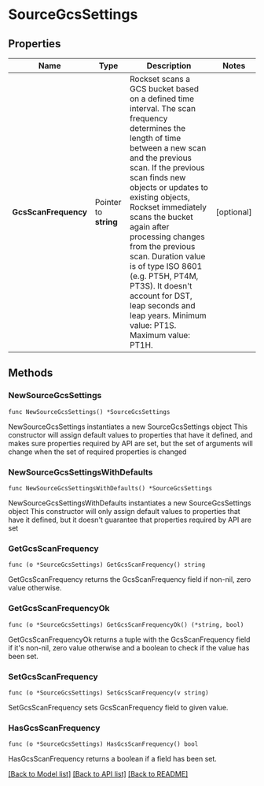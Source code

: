 # SourceGcsSettings

## Properties

Name | Type | Description | Notes
------------ | ------------- | ------------- | -------------
**GcsScanFrequency** | Pointer to **string** | Rockset scans a GCS bucket based on a defined time interval. The scan frequency determines the length of time between a new scan and the previous scan. If the previous scan finds new objects or updates to existing objects, Rockset immediately scans the bucket again after processing changes from the previous scan. Duration value is of type ISO 8601 (e.g. PT5H, PT4M, PT3S). It doesn&#39;t account for DST, leap seconds and leap years. Minimum value: PT1S. Maximum value: PT1H. | [optional] 

## Methods

### NewSourceGcsSettings

`func NewSourceGcsSettings() *SourceGcsSettings`

NewSourceGcsSettings instantiates a new SourceGcsSettings object
This constructor will assign default values to properties that have it defined,
and makes sure properties required by API are set, but the set of arguments
will change when the set of required properties is changed

### NewSourceGcsSettingsWithDefaults

`func NewSourceGcsSettingsWithDefaults() *SourceGcsSettings`

NewSourceGcsSettingsWithDefaults instantiates a new SourceGcsSettings object
This constructor will only assign default values to properties that have it defined,
but it doesn't guarantee that properties required by API are set

### GetGcsScanFrequency

`func (o *SourceGcsSettings) GetGcsScanFrequency() string`

GetGcsScanFrequency returns the GcsScanFrequency field if non-nil, zero value otherwise.

### GetGcsScanFrequencyOk

`func (o *SourceGcsSettings) GetGcsScanFrequencyOk() (*string, bool)`

GetGcsScanFrequencyOk returns a tuple with the GcsScanFrequency field if it's non-nil, zero value otherwise
and a boolean to check if the value has been set.

### SetGcsScanFrequency

`func (o *SourceGcsSettings) SetGcsScanFrequency(v string)`

SetGcsScanFrequency sets GcsScanFrequency field to given value.

### HasGcsScanFrequency

`func (o *SourceGcsSettings) HasGcsScanFrequency() bool`

HasGcsScanFrequency returns a boolean if a field has been set.


[[Back to Model list]](../README.md#documentation-for-models) [[Back to API list]](../README.md#documentation-for-api-endpoints) [[Back to README]](../README.md)


